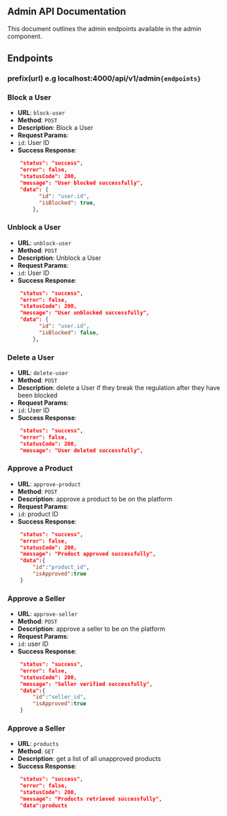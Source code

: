 ## Admin API Documentation

This document outlines the admin endpoints available in the admin component.

## Endpoints

### **prefix(url)** e.g localhost:4000/api/v1/admin`{endpoints}`

### Block a User

- **URL**: `block-user`
- **Method**: `POST`
- **Description**: Block a User
- **Request Params**:
- `id`: User ID
- **Success Response**:

```json
    "status": "success",
    "error": false,
    "statusCode": 200,
    "message": "User blocked successfully",
    "data": {
          "id": "user.id",
          "isBlocked": true,
        },
```

### Unblock a User

- **URL**: `unblock-user`
- **Method**: `POST`
- **Description**: Unblock a User
- **Request Params**:
- `id`: User ID
- **Success Response**:

```json
    "status": "success",
    "error": false,
    "statusCode": 200,
    "message": "User unblocked successfully",
    "data": {
          "id": "user.id",
          "isBlocked": false,
        },
```

### Delete a User

- **URL**: `delete-user`
- **Method**: `POST`
- **Description**: delete a User if they break the regulation after they have been blocked
- **Request Params**:
- `id`: User ID
- **Success Response**:

```json
    "status": "success",
    "error": false,
    "statusCode": 200,
    "message": "User deleted successfully",
```

### Approve a Product

- **URL**: `approve-product`
- **Method**: `POST`
- **Description**: approve a product to be on the platform
- **Request Params**:
- `id`: product ID
- **Success Response**:

```json
    "status": "success",
    "error": false,
    "statusCode": 200,
    "message": "Product approved successfully",
    "data":{
        "id":"product_id",
        "isApproved":true
    }
```

### Approve a Seller

- **URL**: `approve-seller`
- **Method**: `POST`
- **Description**: approve a seller to be on the platform
- **Request Params**:
- `id`: user ID
- **Success Response**:

```json
    "status": "success",
    "error": false,
    "statusCode": 200,
    "message": "Seller verified successfully",
    "data":{
        "id":"seller_id",
        "isApproved":true
    }
```

### Approve a Seller

- **URL**: `products`
- **Method**: `GET`
- **Description**: get a list of all unapproved products
- **Success Response**:

```json
    "status": "success",
    "error": false,
    "statusCode": 200,
    "message": "Products retrieved successfully",
    "data":products
```

